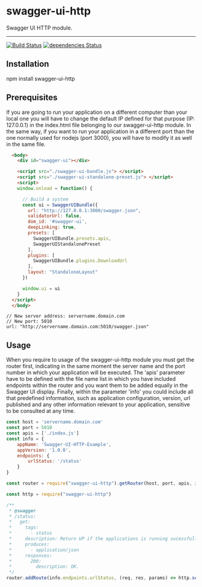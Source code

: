 # swagger-ui-http
Swagger UI HTTP module.

---

[![Build Status](https://travis-ci.org/ralego75/swagger-ui-http.svg?branch=master)](https://travis-ci.org/ralego75/swagger-ui-http)
[![dependencies Status](https://david-dm.org/ralego75/swagger-ui-http/status.svg)](https://david-dm.org/ralego75/swagger-ui-http)

## Installation
npm install swagger-ui-http

## Prerequisites
If you are going to run your application on a different computer than your local one you will have to change the default IP defined for that purpose (IP: 127.0.0.1) in the index.html file belonging to our swagger-ui-http module.
In the same way, if you want to run your application in a different port than the one normally used for nodejs (port 3000), you will have to modify it as well in the same file.
```html
  <body>
    <div id="swagger-ui"></div>

    <script src="./swagger-ui-bundle.js"> </script>
    <script src="./swagger-ui-standalone-preset.js"> </script>
    <script>
    window.onload = function() {

      // Build a system
      const ui = SwaggerUIBundle({
        url: "http://127.0.0.1:3000/swagger.json",
        validatorUrl: false,
        dom_id: '#swagger-ui',
        deepLinking: true,
        presets: [
          SwaggerUIBundle.presets.apis,
          SwaggerUIStandalonePreset
        ],
        plugins: [
          SwaggerUIBundle.plugins.DownloadUrl
        ],
        layout: "StandaloneLayout"
      })

      window.ui = ui
    }
  </script>
  </body>
```

```
// New server address: servername.domain.com
// New port: 5010
url: "http://servername.domain.com:5010/swagger.json"
```

## Usage
When you require to usage  of the  swagger-ui-http module you must get the router first, indicating in the same moment the server name and the port number in which your application will be executed.
The 'apis' parameter have to be defined with the file name list in which you have included endpoints within the router and you want them to be added equally in the Swagger UI display.
Finally, within the parameter 'info' you could include all that predefined information, such as application configuration, version, url published and any other information relevant to your application, sensitive to be consulted at any time.
```javascript
const host = 'servername.domain.com'
const port = 5010
const apis = ['./index.js']
const info = {
    appName: 'Swagger-UI-HTTP-Example',
    appVersion: '1.0.0',
    endpoints: {
        urlStatus: '/status'
    }
}

const router = require("swagger-ui-http").getRouter(host, port, apis, info)

const http = require("swagger-ui-http")

/**
 * @swagger
 * /status:
 *   get:
 *     tags:
 *       - status
 *     description: Return UP if the applications is running sucessfully.
 *     produces:
 *       - application/json
 *     responses:
 *       200:
 *         description: OK.
 */
router.addRoute(info.endpoints.urlStatus, (req, res, params) => http.sendJSONResponse(res, {status: http.getHTTP().STATUS.CODE.OK, body: { message: http.getHTTP().STATUS.CODE.MESSAGE } }))
```